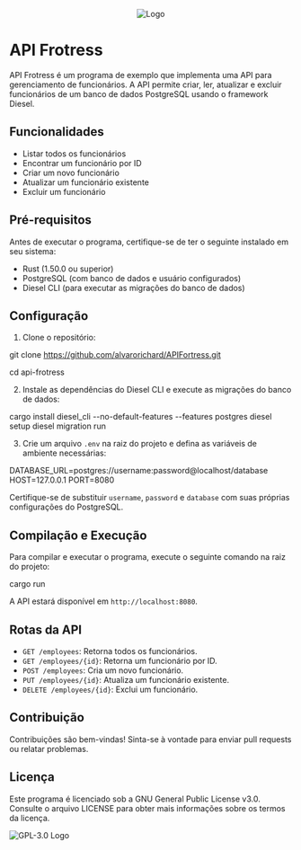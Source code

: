 <p align="center">
  <img src="https://i.imgur.com/lFLiGcu.jpeg" alt="Logo">
</p>


# API Frotress

API Frotress é um programa de exemplo que implementa uma API para gerenciamento de funcionários. A API permite criar, ler, atualizar e excluir funcionários de um banco de dados PostgreSQL usando o framework Diesel.

## Funcionalidades

- Listar todos os funcionários
- Encontrar um funcionário por ID
- Criar um novo funcionário
- Atualizar um funcionário existente
- Excluir um funcionário

## Pré-requisitos

Antes de executar o programa, certifique-se de ter o seguinte instalado em seu sistema:

- Rust (1.50.0 ou superior)
- PostgreSQL (com banco de dados e usuário configurados)
- Diesel CLI (para executar as migrações do banco de dados)

## Configuração

1. Clone o repositório:

git clone https://github.com/alvarorichard/APIFortress.git

cd api-frotress


2. Instale as dependências do Diesel CLI e execute as migrações do banco de dados:


cargo install diesel_cli --no-default-features --features postgres
diesel setup
diesel migration run


3. Crie um arquivo `.env` na raiz do projeto e defina as variáveis de ambiente necessárias:

DATABASE_URL=postgres://username:password@localhost/database
HOST=127.0.0.1
PORT=8080


Certifique-se de substituir `username`, `password` e `database` com suas próprias configurações do PostgreSQL.

## Compilação e Execução

Para compilar e executar o programa, execute o seguinte comando na raiz do projeto:


cargo run


A API estará disponível em `http://localhost:8080`.

## Rotas da API

- `GET /employees`: Retorna todos os funcionários.
- `GET /employees/{id}`: Retorna um funcionário por ID.
- `POST /employees`: Cria um novo funcionário.
- `PUT /employees/{id}`: Atualiza um funcionário existente.
- `DELETE /employees/{id}`: Exclui um funcionário.

## Contribuição

Contribuições são bem-vindas! Sinta-se à vontade para enviar pull requests ou relatar problemas.

## Licença

Este programa é licenciado sob a GNU General Public License v3.0. Consulte o arquivo LICENSE para obter mais informações sobre os termos da licença.

![GPL-3.0 Logo](https://www.gnu.org/graphics/gplv3-127x51.png)
